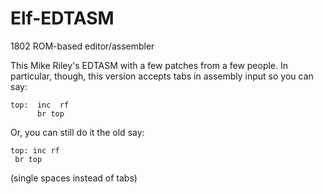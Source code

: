 # Elf-EDTASM
1802 ROM-based editor/assembler

This Mike Riley's EDTASM with a few patches from a few people. In particular, though, this version accepts tabs in assembly input so you can say:

```
top:  inc  rf
      br top
```
Or, you can still do it the old say:
```
top: inc rf
 br top
```
(single spaces instead of tabs)

      
